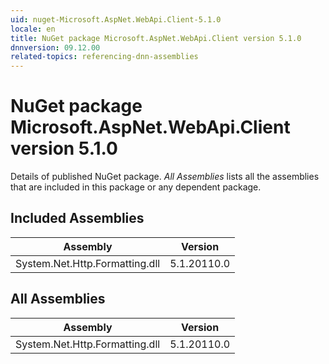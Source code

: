```yaml
---
uid: nuget-Microsoft.AspNet.WebApi.Client-5.1.0
locale: en
title: NuGet package Microsoft.AspNet.WebApi.Client version 5.1.0
dnnversion: 09.12.00
related-topics: referencing-dnn-assemblies
---
```


# NuGet package Microsoft.AspNet.WebApi.Client version 5.1.0
Details of published NuGet package.
*All Assemblies* lists all the assemblies that are included in this package or any dependent package.

## Included Assemblies

|Assembly|Version|
|---|---|
|System.Net.Http.Formatting.dll|5.1.20110.0|

## All Assemblies

|Assembly|Version|
|---|---|
|System.Net.Http.Formatting.dll|5.1.20110.0|

